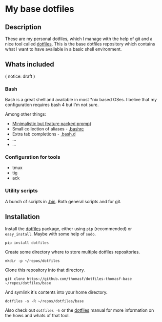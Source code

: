 # My base dotfiles

## Description
These are my personal dotfiles, which I manage with the help of git
and a nice tool called [dotfiles].  This is the base dotfiles
repository  which contains what I want to have available in a basic 
shell environment.

## Whats included

( notice: draft )

###  Bash
Bash is a great shell and available in most *nix based OSes. I belive
that my configuration requires bash 4 but I'm not sure.

Among other things:

 * [Minimalistic but feature packed prompt][prompt-article]
 * Small collection of aliases -  [.bashrc]
 * Extra tab completions - [.bash.d]
 * ...
 * ...

### Configuration for tools

 * tmux
 * tig
 * ack

### Utility scripts 
A bunch of scripts in [.bin].
Both general scripts and for git.



 [.bashrc]: blob/master/.bashrc ".bashrc"
 [.bash.d]: tree/master/.bash.d/ "bash.d/"
 [.bin]: tree/master/.bin/ ".bin/"

 [prompt-article]:  http://datamaskinen.medeltiden.org/tools/bash-prompt-v2.html "My bash prompt revisited"

## Installation 

Install the [dotfiles] package, either using `pip` (recommended) or 
`easy_install`. Maybe with some help of `sudo`.

    pip install dotfiles

Create some directory where to store multiple dotfiles repositories.
   
    mkdir -p ~/repos/dotfiles
   
Clone this repository into that directory.
   
    git clone https://github.com/thomasf/dotfiles-thomasf-base ~/repos/dotfiles/base
   
And symlink it's contents into your home directory.

    dotfiles -s -R ~/repos/dotfiles/base
     
Also check out `dotfiles -h` or the [dotfiles]
manual for more information on the hows and whats of that tool.




[dotfiles]: https://github.com/jbernard/dotfiles "dotfiles"
